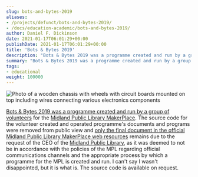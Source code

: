 ```yaml
---
slug: bots-and-bytes-2019
aliases:
- /projects/defunct/bots-and-bytes-2019/
- /docs/education-academic/bots-and-bytes-2019/
author: Daniel F. Dickinson
date: 2021-01-17T06:01:29+00:00
publishDate: 2021-01-17T06:01:29+00:00
title: 'Bots & Bytes 2019'
description: "Bots & Bytes 2019 was a programme created and run by a group of volunteers for a group of children 8-12 years old."
summary: "Bots & Bytes 2019 was a programme created and run by a group of volunteers for a group of children 8-12 years old."
tags:
- educational
weight: 100000
---
```


![Photo of a wooden chassis with wheels with circuit boards mounted on top including wires connecting various electronics components](/assets/images/robocar-assembly.jpg)

[Bots & Bytes 2019 was a programme created and run by a group of volunteers](https://midlandlibrary.com/wp-content/uploads/2018/11/botsbytes-2019-full.pdf) for the [Midland Public Library MakerPlace](https://midlandlibrary.com/the-mpl-makerplace/). The source code for the volunteer created and operated programme's documents and programs were removed from public view and [only the final document in the official Midland Public Library MakerPlace web resources](https://midlandlibrary.com/wp-content/uploads/2018/11/botsbytes-2019-full.pdf) remains due to the request of the CEO of the [Midland Public Library](https://midlandlibrary.com/), as it was deemed to not be in accordance with the policies of the MPL regarding official communications channels and the appropriate process by which a programme for the MPL is created and run. I can't say I wasn't disappointed, but it is what is. The source code is available on request.
